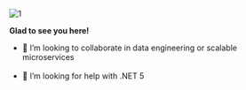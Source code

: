 <!--<h1 align= "center"><b>Hey there <img src="https://github.com/TheDudeThatCode/TheDudeThatCode/blob/master/Assets/Hi.gif" width="29px"></b></h1> -->

![1](https://github.com/tejasc0/tejasc0/assets/text.gif)

<b>Glad to see you here!</b></br>

- 👯 I’m looking to collaborate in data engineering or scalable microservices</br></br>
- 🤔 I’m looking for help with .NET 5

<!--
**TejasCode/TejasCode** is a ✨ _special_ ✨ repository because its `README.md` (this file) appears on your GitHub profile.

- 🔭 I’m currently working on ...
- 👯 I’m looking to collaborate on ...
- 🤔 I’m looking for help with ...
- ⚡ Fun fact: ...
-->
